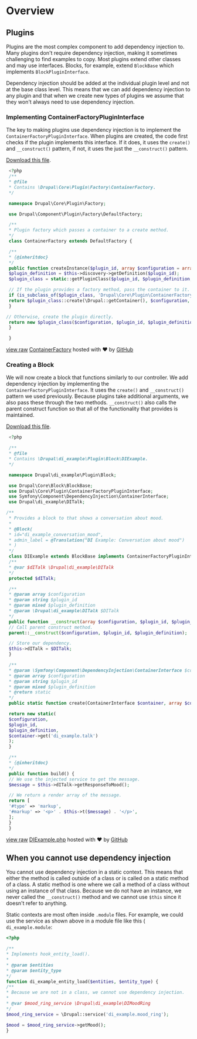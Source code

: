<!--
{
"name" : "drupal-8-dependency-injection-and-plugins",
"version" : "0.0.1",
"title" : "Lesson 11.4 - Dependency injection and plugins",
"description" : "Dependency injection and plugins",
"freshnessDate" : 2015-12-11,
"homepage" : "https://docs.acquia.com/articles/drupal-8-dependency-injection-and-plugins",
"canonicalSource" : "https://docs.acquia.com/articles/drupal-8-dependency-injection-and-plugins",
"license" : "CC BY-SA"
}
-->

<!-- @section -->

# Overview

<!-- @section -->

## Plugins

Plugins are the most complex component to add dependency injection to. Many plugins don't require dependency injection, making it sometimes challenging to find examples to copy. Most plugins extend other classes and may use interfaces. Blocks, for example, extend `BlockBase` which implements `BlockPluginInterface`.

Dependency injection should be added at the individual plugin level and not at the base class level. This means that we can add dependency injection to any plugin and that when we create new types of plugins we assume that they won't always need to use dependency injection.

### Implementing ContainerFactoryPluginInterface

The key to making plugins use dependency injection is to implement the `ContainerFactoryPluginInterface`. When plugins are created, the code first checks if the plugin implements this interface. If it does, it uses the `create()` and `__construct()` pattern, if not, it uses the just the `__construct()` pattern.

[Download this file](https://gist.github.com/acquialibrary/a7025196e4721dfc1359/archive/e16b42fc37bc65ea330a2fd156edbb3783507863.zip).

```php
 <?php
 /**
 * @file
 * Contains \Drupal\Core\Plugin\Factory\ContainerFactory.
 */

 namespace Drupal\Core\Plugin\Factory;

 use Drupal\Component\Plugin\Factory\DefaultFactory;

 /**
 * Plugin factory which passes a container to a create method.
 */
 class ContainerFactory extends DefaultFactory {

 /**
 * {@inheritdoc}
 */
 public function createInstance($plugin_id, array $configuration = array()) {
 $plugin_definition = $this->discovery->getDefinition($plugin_id);
 $plugin_class = static::getPluginClass($plugin_id, $plugin_definition, $this->interface);

 // If the plugin provides a factory method, pass the container to it.
 if (is_subclass_of($plugin_class, 'Drupal\Core\Plugin\ContainerFactoryPluginInterface')) {
 return $plugin_class::create(\Drupal::getContainer(), $configuration, $plugin_id, $plugin_definition);
 }

// Otherwise, create the plugin directly.
 return new $plugin_class($configuration, $plugin_id, $plugin_definition);
 }

 }
```
[view raw](https://gist.github.com/acquialibrary/a7025196e4721dfc1359/raw/e16b42fc37bc65ea330a2fd156edbb3783507863/ContainerFactory) [ContainerFactory](https://gist.github.com/acquialibrary/a7025196e4721dfc1359#file-containerfactory) hosted with ❤ by [GitHub](https://github.com)

### Creating a Block

We will now create a block that functions similarly to our controller. We add dependency injection by implementing the `ContainerFactoryPluginInterface`. It uses the `create()` and `__construct()` pattern we used previously. Because plugins take additional arguments, we also pass these through the two methods. `__construct()` also calls the parent construct function so that all of the functionality that provides is maintained.

[Download this file](https://gist.github.com/acquialibrary/c6a176c864c645ab707c/archive/2b3031046317f9b27e30f7dfb9010a2833ad0754.zip).

```php
 <?php

 /**
 * @file
 * Contains \Drupal\di_example\Plugin\Block\DIExample.
 */

 namespace Drupal\di_example\Plugin\Block;

 use Drupal\Core\Block\BlockBase;
 use Drupal\Core\Plugin\ContainerFactoryPluginInterface;
 use Symfony\Component\DependencyInjection\ContainerInterface;
 use Drupal\di_example\DITalk;

/**
 * Provides a block to that shows a conversation about mood.
 *
 * @Block(
 * id="di_example_conversation_mood",
 * admin_label = @Translation("DI Example: Conversation about mood")
 * )
 */
 class DIExample extends BlockBase implements ContainerFactoryPluginInterface {
 /**
 * @var $dITalk \Drupal\di_example\DITalk
 */
 protected $dITalk;

 /**
 * @param array $configuration
 * @param string $plugin_id
 * @param mixed $plugin_definition
 * @param \Drupal\di_example\DITalk $DITalk
 */
 public function __construct(array $configuration, $plugin_id, $plugin_definition, DITalk $DITalk) {
 // Call parent construct method.
 parent::__construct($configuration, $plugin_id, $plugin_definition);

 // Store our dependency.
 $this->dITalk = $DITalk;
 }

 /**
 * @param \Symfony\Component\DependencyInjection\ContainerInterface $container
 * @param array $configuration
 * @param string $plugin_id
 * @param mixed $plugin_definition
 * @return static
 */
 public static function create(ContainerInterface $container, array $configuration, $plugin_id, $plugin_definition) {

 return new static(
 $configuration,
 $plugin_id,
 $plugin_definition,
 $container->get('di_example.talk')
 );
 }

 /**
 * {@inheritdoc}
 */
 public function build() {
 // We use the injected service to get the message.
 $message = $this->dITalk->getResponseToMood();

 // We return a render array of the message.
 return [
 '#type' => 'markup',
 '#markup' => '<p>' . $this->t($message) . '</p>',
 ];
 }
 }
```

[view raw](https://gist.github.com/acquialibrary/c6a176c864c645ab707c/raw/2b3031046317f9b27e30f7dfb9010a2833ad0754/DIExample.php) [DIExample.php](https://gist.github.com/acquialibrary/c6a176c864c645ab707c#file-diexample-php) hosted with ❤ by [GitHub](https://github.com)

<!-- @task, "text" : "Make sure you have understood how to inject dependency to a plugin by implementing a block as described above." -->

<!-- @section -->

## When you cannot use dependency injection

You cannot use dependency injection in a static context. This means that either the method is called outside of a class or is called on a static method of a class. A static method is one where we call a method of a class without using an instance of that class. Because we do not have an instance, we never called the `__construct()` method and we cannot use `$this` since it doesn't refer to anything.

Static contexts are most often inside `.module` files. For example, we could use the service as shown above in a module file like this ( `di_example.module`:

```php
<?php

/**
* Implements hook_entity_load().
*
* @param $entities
* @param $entity_type
*/
function di_example_entity_load($entities, $entity_type) {
/**
* Because we are not in a class, we cannot use dependency injection.
*
* @var $mood_ring_service \Drupal\di_example\DIMoodRing
*/
$mood_ring_service = \Drupal::service('di_example.mood_ring');

$mood = $mood_ring_service->getMood();
}
```

<!-- @task, "text" : "Make sure you have understood what is the single reason to avoid using dependency injection: static context." -->
